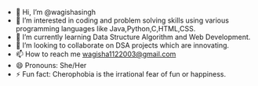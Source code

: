 - 👋 Hi, I’m @wagishasingh
- 👀 I’m interested in coding and problem solving skills using various programming languages like Java,Python,C,HTML,CSS.
- 🌱 I’m currently learning Data Structure Algorithm and Web Development.
- 💞️ I’m looking to collaborate on DSA projects which are innovating.
- 📫 How to reach me wagisha1122003@gmail.com
- 😄 Pronouns: She/Her
- ⚡ Fun fact: Cherophobia is the irrational fear of fun or happiness.

<!---
wagishasingh/wagishasingh is a ✨ special ✨ repository because its `README.md` (this file) appears on your GitHub profile.
You can click the Preview link to take a look at your changes.
--->
